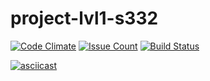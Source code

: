 # project-lvl1-s332
[![Code Climate](https://codeclimate.com/github/echonok/project-lvl1-s332/badges/gpa.svg)](https://codeclimate.com/github/echonok/project-lvl1-s332)
[![Issue Count](https://codeclimate.com/github/echonok/project-lvl1-s332/badges/issue_count.svg)](https://codeclimate.com/github/echonok/project-lvl1-s332)
[![Build Status](https://travis-ci.org/echonok/project-lvl1-s332.svg?branch=master)](https://travis-ci.org/echonok/project-lvl1-s332)

[![asciicast](https://asciinema.org/a/Dtr9xYj7u2FkN6mKZ8gXvD5uR.png)](https://asciinema.org/a/Dtr9xYj7u2FkN6mKZ8gXvD5uR)

<script src="https://asciinema.org/a/Dtr9xYj7u2FkN6mKZ8gXvD5uR.js" id="asciicast-Dtr9xYj7u2FkN6mKZ8gXvD5uR" async></script>
